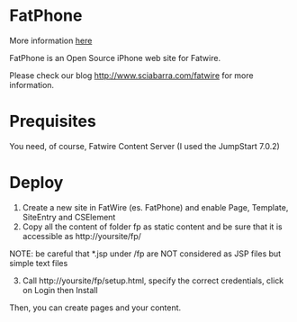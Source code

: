 # FatPhone 

More information [here](http://www.sciabarra.com/fatwire/fatphone)

FatPhone is an Open Source iPhone web site for Fatwire.

Please check  our blog http://www.sciabarra.com/fatwire for more information.

# Prequisites

You need, of course, Fatwire Content Server (I used the JumpStart 7.0.2)

# Deploy

1. Create a new site in FatWire (es. FatPhone) and enable Page, Template, SiteEntry and CSElement
2. Copy all the content of folder fp as static content and be sure that it is accessible as  http://yoursite/fp/

NOTE: be careful that *.jsp under /fp are NOT considered as JSP files but simple text files

3. Call http://yoursite/fp/setup.html, specify the correct credentials, click on Login then Install

Then, you can create pages and your content. 

